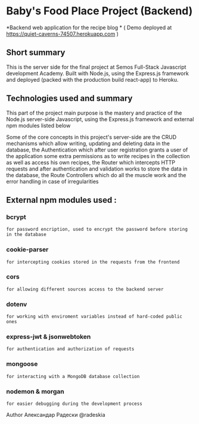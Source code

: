 # Baby's Food Place Project (Backend)

*Backend web application for the recipe blog *
( Demo deployed at https://quiet-caverns-74507.herokuapp.com )


## Short summary

This is the server side  for the final project at Semos Full-Stack Javascript development Academy. Built with Node.js, using the Express.js framework and deployed (packed with the production build react-app) to Heroku. 


## Technologies used and summary

This part of the project main purpose is the mastery and practice of the Node.js server-side Javascript, using the Express.js framework and external npm modules listed below

Some of the core concepts in this project's server-side are the CRUD mechanisms which allow writing, updating and deleting data in the database, the Authentication which after user registration grants a user of the application some extra permissions as to write recipes in the collection as well as access his own recipes, the Router which intercepts HTTP requests and after authentication and validation works to store the data in the database, the Route Controllers which do all the muscle work and the error handling in case of irregularities

## External npm modules used :

### bcrypt 
    for password encription, used to encrypt the password before storing in the database

### cookie-parser 
    for intercepting cookies stored in the requests from the frontend

### cors 
    for allowing different sources access to the backend server

### dotenv
    for working with enviroment variables instead of hard-coded public ones

### express-jwt & jsonwebtoken
    for authentication and authorization of requests

### mongoose
    for interacting with a MongoDB database collection

### nodemon & morgan
    for easier debugging during the development process


Author Александар Радески
@radeskia
